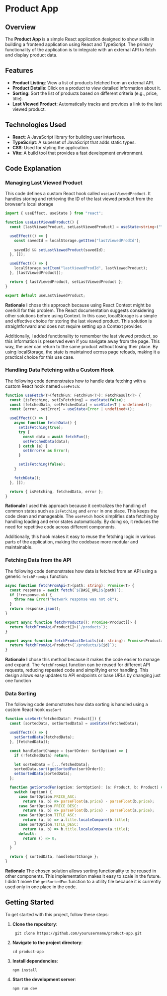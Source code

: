 

# Product App

## Overview

The **Product App** is a simple React application designed to show skills in building a frontend application using React and TypeScript. The primary functionality of the application is to integrate with an external API to fetch and display product data.

## Features

- **Product Listing**: View a list of products fetched from an external API.
- **Product Details**: Click on a product to view detailed information about it.
- **Sorting**: Sort the list of products based on different criteria (e.g., price, title).
- **Last Viewed Product**: Automatically tracks and provides a link to the last viewed product.

## Technologies Used

- **React**: A JavaScript library for building user interfaces.
- **TypeScript**: A superset of JavaScript that adds static types.
- **CSS**: Used for styling the application.
- **Vite**: A build tool that provides a fast development environment.

## Code Explanation

### **Managing Last Viewed Product**
This code defines a custom React hook called `useLastViewedProduct`. It handles storing and retrieving the ID of the last viewed product from the browser's local storage
```typescript 
import { useEffect, useState } from "react";

function useLastViewedProduct() {
  const [lastViewedProduct, setLastViewedProduct] = useState<string>("");

  useEffect(() => {
    const savedId = localStorage.getItem("lastViewedProdId");
    
    savedId && setLastViewedProduct(savedId);
  }, []);

  useEffect(() => {
    localStorage.setItem("lastViewedProdId", lastViewedProduct);
  }, [lastViewedProduct]);

  return { lastViewedProduct, setLastViewedProduct };
}

export default useLastViewedProduct;

```

**Rationale**
I chose this approach because using React Context might be overkill for this problem. The React documentation suggests considering other solutions before using Context. In this case, localStorage is a simple and effective choice for storing the last viewed product. This solution is straightforward and does not require setting up a Context provider.

Additionally, I added functionality to remember the last viewed product, so this information is preserved even if you navigate away from the page. This way, the user can return to the same product without losing their place. By using localStorage, the state is maintained across page reloads, making it a practical choice for this use case.

### Handling Data Fetching with a Custom Hook

The following code demonstrates how to handle data fetching with a custom React hook named `useFetch`:

```typescript
function useFetch<T>(fetchFun: FetchFun<T>): FetchResult<T> {
  const [isFetching, setIsFetching] = useState(false);
  const [fetchedData, setFetchedData] = useState<T | undefined>();
  const [error, setError] = useState<Error | undefined>();

  useEffect(() => {
    async function fetchData() {
      setIsFetching(true);
      try {
        const data = await fetchFun();
        setFetchedData(data);
      } catch (e) {
        setError(e as Error);
      }

      setIsFetching(false);
    }

    fetchData();
  }, []);

  return { isFetching, fetchedData, error };
}

```
**Rationale**
I used this approach because it centralizes the handling of common states such as `isFetching` and `error` in one place. This keeps the code clean and manageable. The `useFetch` hook simplifies data fetching by handling loading and error states automatically. By doing so, it reduces the need for repetitive code across different components.

Additionally, this hook makes it easy to reuse the fetching logic in various parts of the application, making the codebase more modular and maintainable.

### Fetching Data from the API

The following code demonstrates how data is fetched from an API using a generic `fetchFromApi` function:

```typescript
async function fetchFromApi<T>(path: string): Promise<T> {
  const response = await fetch(`${BASE_URL}${path}`);
  if (!response.ok) {
    throw new Error("Network response was not ok");
  }
  return response.json();
}

export async function fetchProducts(): Promise<Product[]> {
  return fetchFromApi<Product[]>(`/products`);
}

export async function fetchProductDetails(id: string): Promise<Product> {
  return fetchFromApi<Product>(`/products/${id}`);
}
```
**Rationale**
I chose this method because it makes the code easier to manage and expand. The `fetchFromApi` function can be reused for different API requests, reducing repeated code and simplifying error handling. This design allows easy updates to API endpoints or base URLs by changing just one function

### Data Sorting
The following code demonstrates how data sorting is handled using a custom React hook `useSort`
```typescript 
function useSort(fetchedData?: Product[]) {
  const [sortedData, setSortedData] = useState(fetchedData);

  useEffect(() => {
    setSortedData(fetchedData);
  }, [fetchedData]);

  const handleSortChange = (sortOrder: SortOption) => {
    if (!fetchedData) return;

    let sortedData = [...fetchedData];
    sortedData.sort(getSortedFun(sortOrder));
    setSortedData(sortedData);
  };

  function getSortedFun(option: SortOption): (a: Product, b: Product) => number {
    switch (option) {
      case SortOption.PRICE_ASC:
        return (a, b) => parseFloat(a.price) - parseFloat(b.price);
      case SortOption.PRICE_DESC:
        return (a, b) => parseFloat(b.price) - parseFloat(a.price);
      case SortOption.TITLE_ASC:
        return (a, b) => a.title.localeCompare(b.title);
      case SortOption.TITLE_DESC:
        return (a, b) => b.title.localeCompare(a.title);
      default:
        return () => 0;
    }
  }

  return { sortedData, handleSortChange };
}
```

**Rationale**
The chosen solution allows sorting functionality to be reused in other components. This implementation makes it easy to scale in the future. I didn't move the `getSortedFun` function to a utility file because it is currently used only in one place in the code.





## Getting Started

To get started with this project, follow these steps:

1. **Clone the repository**:

	``` git clone https://github.com/yourusername/product-app.git```

2. **Navigate to the project directory**:

	```cd product-app```

3. **Install dependencies**:
 
	```npm install```

4. **Start the development server**:

	```npm run dev```


